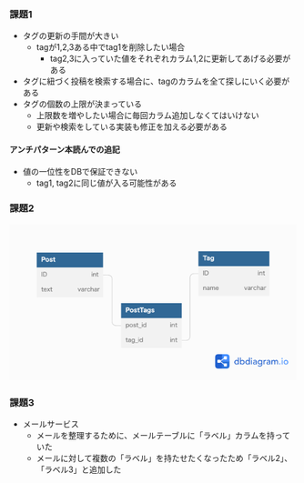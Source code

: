 ### 課題1
- タグの更新の手間が大きい
  - tagが1,2,3ある中でtag1を削除したい場合
    - tag2,3に入っていた値をそれぞれカラム1,2に更新してあげる必要がある
- タグに紐づく投稿を検索する場合に、tagのカラムを全て探しにいく必要がある
- タグの個数の上限が決まっている
  - 上限数を増やしたい場合に毎回カラム追加しなくてはいけない
  - 更新や検索をしている実装も修正を加える必要がある

#### アンチパターン本読んでの追記
- 値の一位性をDBで保証できない
  - tag1, tag2に同じ値が入る可能性がある

### 課題2
![](./work/anti-pattern2.png)


### 課題3
- メールサービス
  - メールを整理するために、メールテーブルに「ラベル」カラムを持っていた
  - メールに対して複数の「ラベル」を持たせたくなったため「ラベル2」、「ラベル3」と追加した
